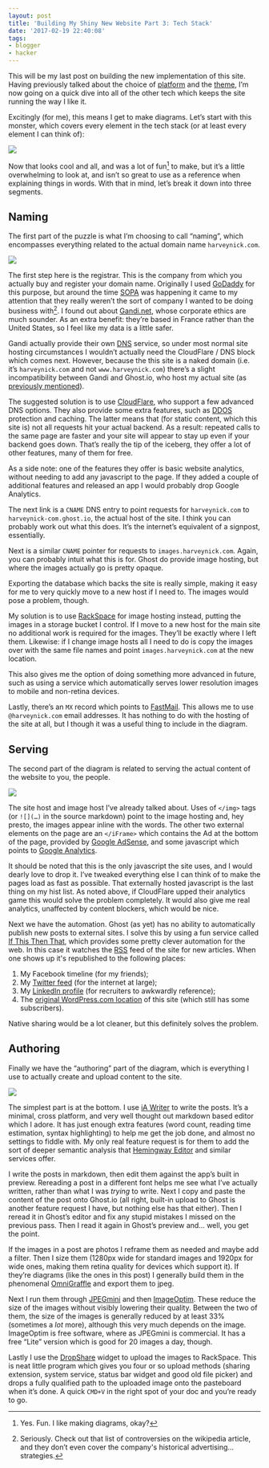 ```yaml
---
layout: post
title: 'Building My Shiny New Website Part 3: Tech Stack'
date: '2017-02-19 22:40:08'
tags:
- blogger
- hacker
---
```


This will be my last post on building the new implementation of this site. Having previously talked about the choice of [platform] and the [theme], I’m now going on a quick dive into all of the other tech which keeps the site running the way I like it.  

[platform]: http://harveynick.com/2016/10/16/building-my-shiny-new-website-part-1-platform/
[theme]: http://harveynick.com/2017/01/15/building-my-shiny-new-website-part-2-theme/

Excitingly (for me), this means I get to make diagrams. Let’s start with this monster, which covers every element in the tech stack (or at least every element I can think of):

<p class="wide">
  <img src="http://images.harveynick.com/2017-02-19-building-my-shiny-new-website-part-3-tech-stack_complete.jpg">
</p>

Now that looks cool and all, and was a lot of fun[^1] to make, but it’s a little overwhelming to look at, and isn’t so great to use as a reference when explaining things in words. With that in mind, let’s break it down into three segments. 

## Naming

The first part of the puzzle is what I’m choosing to call “naming”, which encompasses everything related to the actual domain name `harveynick.com`. 

![](http://images.harveynick.com/2017-02-19-building-my-shiny-new-website-part-3-tech-stack_naming.jpg)

The first step here is the registrar. This is the company from which you actually buy and register your domain name. Originally I used [GoDaddy] for this purpose, but around the time [SOPA] was happening it came to my attention that they really weren’t the sort of company I wanted to be doing business with[^2]. I found out about [Gandi.net], whose corporate ethics are much sounder. As an extra benefit: they’re based in France rather than the United States, so I feel like my data is a little safer.

[GoDaddy]: https://en.wikipedia.org/wiki/GoDaddy
[SOPA]: https://en.wikipedia.org/wiki/Stop_Online_Piracy_Act
[Gandi.net]: https://www.gandi.net

Gandi actually provide their own [DNS] service, so under most normal site hosting circumstances I wouldn’t actually need the CloudFlare / DNS block which comes next. However, because the this site is a naked domain (i.e. it’s `harveynick.com` and not `www.harveynick.com`) there’s a slight incompatibility between Gandi and Ghost.io, who host my actual site (as [previously mentioned]).

[DNS]: https://en.wikipedia.org/wiki/Domain_Name_System
[previously mentioned]: http://harveynick.com/2016/10/16/building-my-shiny-new-website-part-1-platform/

The suggested solution is to use [CloudFlare], who support a few advanced DNS options. They also provide some extra features, such as [DDOS] protection and caching. The latter means that (for static content, which this site is) not all requests hit your actual backend. As a result: repeated calls to the same page are faster and your site will appear to stay up even if your backend goes down. That’s really the tip of the iceberg, they offer a lot of other features, many of them for free.

[CloudFlare]: https://www.cloudflare.com
[DDOS]: https://en.wikipedia.org/wiki/Denial-of-service_attack

As a side note: one of the features they offer is basic website analytics, without needing to add any javascript to the page. If they added a couple of additional features and released an app I would probably drop Google Analytics.

The next link is a `CNAME` DNS entry to point requests for `harveynick.com` to `harveynick-com.ghost.io`, the actual host of the site. I think you can probably work out what this does. It’s the internet’s equivalent of a signpost, essentially.

Next is a similar `CNAME` pointer for requests to `images.harveynick.com`. Again, you can probably intuit what this is for. Ghost do provide image hosting, but where the images actually go is pretty opaque.

Exporting the database which backs the site is really simple, making it easy for me to very quickly move to a new host if I need to. The images would pose a problem, though.

My solution is to use [RackSpace] for image hosting instead, putting the images in a storage bucket I control. If I move to a new host for the main site no additional work is required for the images. They’ll be exactly where I left them. Likewise: if I change image hosts all I need to do is copy the images over with the same file names and point `images.harveynick.com` at the new location.

This also gives me the option of doing something more advanced in future, such as using a service which automatically serves lower resolution images to mobile and non-retina devices.

[RackSpace]: https://www.rackspace.com

Lastly, there’s an `MX` record which points to [FastMail]. This allows me to use `@harveynick.com` email addresses. It has nothing to do with the hosting of the site at all, but I though it was a useful thing to include in the diagram.

[FastMail]: https://www.fastmail.com

## Serving

The second part of the diagram is related to serving the actual content of the website to you, the people.

<p class="wide">
  <img src="http://images.harveynick.com/2017-02-19-building-my-shiny-new-website-part-3-tech-stack_serving.jpg">
</p>

The site host and image host I’ve already talked about. Uses of `</img>` tags (or `![](…)` in the source markdown) point to the image hosting and, hey presto, the images appear inline with the words. The other two external elements on the page are an `</iFrame>` which contains the Ad at the bottom of the page, provided by [Google AdSense], and some javascript which points to [Google Analytics].

[Google AdSense]: https://www.google.co.uk/adsense/start/#?modal_active=none
[Google Analytics]: https://analytics.google.com

It should be noted that this is the only javascript the site uses, and I would dearly love to drop it. I’ve tweaked everything else I can think of to make the pages load as fast as possible. That externally hosted javascript is the last thing on my hist list. As noted above, if CloudFlare upped their analytics game this would solve the problem completely. It would also give me real analytics, unaffected by content blockers, which would be nice.

Next we have the automation. Ghost (as yet) has no ability to automatically publish new posts to external sites. I solve this by using a fun service called [If This Then That], which provides some pretty clever automation for the web. In this case it watches the [RSS] feed of the site for new articles. When one shows up it's republished to the following places:

[If This Then That]: https://ifttt.com
[RSS]: https://en.wikipedia.org/wiki/RSS

1. My Facebook timeline (for my friends);
2. My [Twitter feed] (for the internet at large);
3. My [LinkedIn profile] (for recruiters to awkwardly reference);
4. The [original WordPress.com location] of this site (which still has some subscribers).

[Twitter feed]: https://twitter.com/harveynick
[LinkedIn profile]: https://uk.linkedin.com/pub/nick-johnson/1b/771/629/
[original WordPress.com location]: https://harveynick.wordpress.com

Native sharing would be a lot cleaner, but this definitely solves the problem.

## Authoring

Finally we have the “authoring” part of the diagram, which is everything I use to actually create and upload content to the site.

![](http://images.harveynick.com/2017-02-19-building-my-shiny-new-website-part-3-tech-stack_authoring.jpg)

The simplest part is at the bottom. I use [iA Writer] to write the posts. It’s a minimal, cross platform, and very well thought out markdown based editor which I adore. It has just enough extra features (word count, reading time estimation, syntax highlighting) to help me get the job done, and almost no settings to fiddle with. My only real feature request is for them to add the sort of deeper semantic analysis that [Hemingway Editor] and similar services offer.

[iA Writer]: https://ia.net/writer/
[Hemingway Editor]: http://www.hemingwayapp.com

I write the posts in markdown, then edit them against the app’s built in preview. Rereading a post in a different font helps me see what I’ve actually written, rather than what I was *trying* to write. Next I copy and paste the content of the post onto Ghost.io (all right, built-in upload to Ghost is another feature request I have, but nothing else has that either). Then I reread it in Ghost’s editor and fix any stupid mistakes I missed on the previous pass. Then I read it again in Ghost’s preview and… well, you get the point.

If the images in a post are photos I reframe them as needed and maybe add a filter. Then I size them (1280px wide for standard images and 1920px for wide ones, making them retina quality for devices which support it). If they’re diagrams (like the ones in this post) I generally build them in the phenomenal [OmniGraffle] and export them to jpeg.

[OmniGraffle]: https://www.omnigroup.com/omnigraffle

Next I run them through [JPEGmini] and then [ImageOptim]. These reduce the size of the images without visibly lowering their quality. Between the two of them, the size of the images is generally reduced by at least 33% (sometimes a *lot* more), although this very much depends on the image. ImageOptim is free software, where as JPEGmini is commercial. It has a free “Lite” version which is good for 20 images a day, though.

[JPEGmini]: http://www.jpegmini.com
[ImageOptim]: https://imageoptim.com

Lastly I use the [DropShare] widget to upload the images to RackSpace. This is neat little program which gives you four or so upload methods (sharing extension, system service, status bar widget and good old file picker) and drops a fully qualified path to the uploaded image onto the pasteboard when it’s done. A quick `CMD+V` in the right spot of your doc and you’re ready to go.

[DropShare]: https://getdropsha.re

[^1]: Yes. Fun. I like making diagrams, okay?

[^2]: Seriously. Check out that list of controversies on the wikipedia article, and they don’t even cover the company's historical advertising… strategies.

